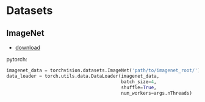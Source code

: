 # Datasets

## ImageNet

- [download](https://image-net.org/download-images)

pytorch:

```py
imagenet_data = torchvision.datasets.ImageNet('path/to/imagenet_root/')
data_loader = torch.utils.data.DataLoader(imagenet_data,
                                          batch_size=4,
                                          shuffle=True,
                                          num_workers=args.nThreads)
```


